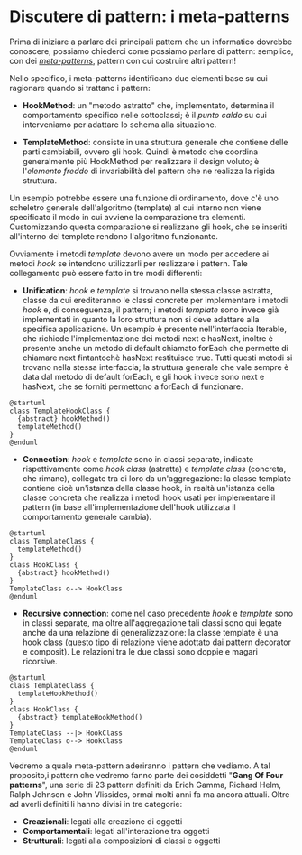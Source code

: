# Discutere di pattern: i meta-patterns

Prima di iniziare a parlare dei principali pattern che un informatico dovrebbe conoscere, possiamo chiederci come possiamo parlare di pattern: semplice, con dei [_meta-patterns_](https://web.archive.org/web/20170809131649/http://www.info.uni-karlsruhe.de/~i44www/lehre/swk/2003SS/Papiere/ECOOP1994-Pree-Metapatterns.pdf), pattern con cui costruire altri pattern!

Nello specifico, i meta-patterns identificano due elementi base su cui ragionare quando si trattano i pattern:

- __HookMethod__: un "metodo astratto" che, implementato, determina il comportamento specifico nelle sottoclassi; è il _punto caldo_ su cui interveniamo per adattare lo schema alla situazione.

- __TemplateMethod__: consiste in una struttura generale che contiene delle parti cambiabili, ovvero gli hook.
Quindi è metodo che coordina generalmente più HookMethod per realizzare il design voluto; è l'_elemento freddo_ di invariabilità del pattern che ne realizza la rigida struttura.

Un esempio potrebbe essere una funzione di ordinamento, dove c'è uno scheletro generale dell'algoritmo (template) al cui interno non viene specificato il modo in cui avviene la comparazione tra elementi.
Customizzando questa comparazione si realizzano gli hook, che se inseriti all'interno del templete rendono l'algoritmo funzionante.

Ovviamente i metodi _template_ devono avere un modo per accedere ai metodi _hook_ se intendono utilizzarli per realizzare i pattern.
Tale collegamento può essere fatto in tre modi differenti:

- __Unification__: _hook_ e _template_ si trovano nella stessa classe astratta, classe da cui erediteranno le classi concrete per implementare i metodi _hook_ e, di conseguenza, il pattern; i metodi _template_ sono invece già implementati in quanto la loro struttura non si deve adattare alla specifica applicazione.
Un esempio è presente nell'interfaccia Iterable, che richiede l'implementazione dei metodi next e hasNext, inoltre è presente anche un metodo di default chiamato forEach che permette di chiamare next fintantochè hasNext restituisce true.
Tutti questi metodi si trovano nella stessa interfaccia; la struttura generale che vale sempre è data dal metodo di default forEach, e gli hook invece sono next e hasNext, che se forniti permettono a forEach di funzionare. 

```plantuml
@startuml
class TemplateHookClass {
  {abstract} hookMethod()
  templateMethod()
}
@enduml
```

- __Connection__: _hook_ e _template_ sono in classi separate, indicate rispettivamente come _hook class_ (astratta) e _template class_ (concreta, che rimane), collegate tra di loro da un'aggregazione: la classe template contiene cioè un'istanza della classe hook, in realtà un'istanza della classe concreta che realizza i metodi hook usati per implementare il pattern (in base all'implementazione dell'hook utilizzata il comportamento generale cambia).

```plantuml
@startuml
class TemplateClass {
  templateMethod()
}
class HookClass {
  {abstract} hookMethod()
}
TemplateClass o--> HookClass
@enduml
```

- __Recursive connection__: come nel caso precedente _hook_ e _template_ sono in classi separate, ma oltre all'aggregazione tali classi sono qui legate anche da una relazione di generalizzazione: la classe template è una hook class (questo tipo di relazione viene adottato dai pattern decorator e composit).
Le relazioni tra le due classi sono doppie e magari ricorsive.

```plantuml
@startuml
class TemplateClass {
  templateHookMethod()
}
class HookClass {
  {abstract} templateHookMethod()
}
TemplateClass --|> HookClass
TemplateClass o--> HookClass
@enduml
```

Vedremo a quale meta-pattern aderiranno i pattern che vediamo. 
A tal proposito,i pattern che vedremo fanno parte dei cosiddetti "__Gang Of Four patterns__", una serie di 23 pattern definiti da Erich Gamma, Richard Helm, Ralph Johnson e John Vlissides, ormai molti anni fa ma ancora attuali. Oltre ad averli definiti li hanno divisi in tre categorie:

- __Creazionali__: legati alla creazione di oggetti
- __Comportamentali__: legati all'interazione tra oggetti
- __Strutturali__: legati alla composizioni di classi e oggetti
